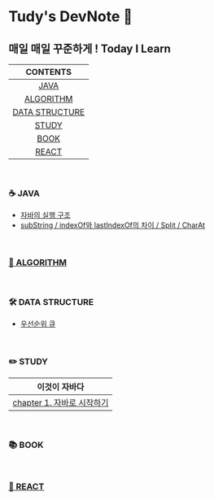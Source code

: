 # Tudy's DevNote 🐢

## 매일 매일 꾸준하게 ! Today I Learn

|CONTENTS|
|:---:|
|[JAVA](#☕️-java)|
|[ALGORITHM](#🧠-algorithmhttpsgithubcomtudiiiialgorithm)|
|[DATA STRUCTURE](#🛠-data-structure)|
|[STUDY](#✏️-study)|
|[BOOK](#📚-book)|
|[REACT](#🌱-reacthttpsgithubcomtudiiiiabout-react)|

<br>

### ☕️ JAVA  

- [자바의 실행 구조](https://tudiiii.github.io/TudyDev/JAVA/자바실행구조)
- [subString / indexOf와 lastIndexOf의 차이 / Split / CharAt](https://tudiiii.github.io/TudyDev/JAVA's%20method/문자열잘라내기)

<br>

### [🧠 ALGORITHM](https://github.com/tudiiii/algorithm)

<br>

### 🛠 DATA STRUCTURE
- [우선순위 큐](https://tudiiii.github.io/TudyDev/data_structure/우선순위큐)

<br>

### ✏️ STUDY 

|이것이 자바다|
|:---:|
|[chapter 1. 자바로 시작하기](https://tudiiii.github.io/TudyDev/thisisjava/chapter01)|

<br>

### 📚 BOOK 

<br>

### [🌱 REACT](https://github.com/tudiiii/about-react) 
